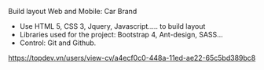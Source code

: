 Build layout Web and Mobile: Car Brand 
 - Use HTML 5, CSS 3, Jquery, Javascript..... to build layout
 - Libraries used for the project: Bootstrap 4, Ant-design, SASS...
 - Control: Git and Github.

https://topdev.vn/users/view-cv/a4ecf0c0-448a-11ed-ae22-65c5bd389bc8